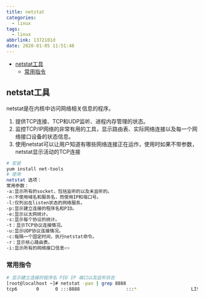 ```yaml
---
title: netstat
categories:
  - linux
tags:
  - linux
abbrlink: 1372101d
date: 2020-01-05 11:51:48
---
```


<!-- @import "[TOC]" {cmd="toc" depthFrom=1 depthTo=6 orderedList=false} -->

<!-- code_chunk_output -->

- [netstat工具](#netstat工具)
  - [常用指令](#常用指令)

<!-- /code_chunk_output -->

<!--more-->


## netstat工具
netstat是在内核中访问网络相关信息的程序。
1. 提供TCP连接、TCP和UDP监听、进程内存管理的状态。
2. 监控TCP/IP网络的非常有用的工具，显示路由表、实际网络连接以及每一个网络接口设备的状态信息。
3. 使用netstat可以让用户知道有哪些网络连接正在运作，使用时如果不带参数，netstat显示活动的TCP连接

```bash
# 安装
yum install net-tools
# 使用
netstat 选项：
常用参数：
-a:显示所有的socket，包括监听的以及未监听的。
-n:不使用域名和服务名，而使用IP和端口号。
-l:仅列出在listen状态的网络服务。
-p:显示建立连接的程序名和PID。
-e:显示以太网统计。
-s:显示每个协议的统计。
-t：显示TCP协议连接情况。
-u:显示UDP协议连接情况。
-c:每隔一个固定时间，执行netstat命令。
-r：显示核心路由表。
-i:显示所有的网络接口信息<> 
```

### 常用指令
```bash
# 显示建立连接的程序名 PID IP 端口以及监听状态
[root@localhost ~]# netstat -pan | grep 8888
tcp6       0      0 :::8888                 :::*                    LISTEN      16711/httpd 
```

